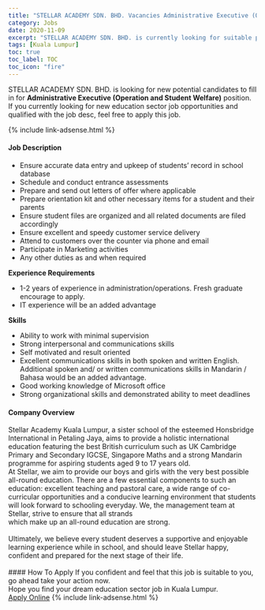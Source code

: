 ```yaml
---
title: "STELLAR ACADEMY SDN. BHD. Vacancies Administrative Executive (Operation and Student Welfare)" 
category: Jobs 
date: 2020-11-09 
excerpt: "STELLAR ACADEMY SDN. BHD. is currently looking for suitable person to fill in the Administrative Executive (Operation and Student Welfare) which positioned at Kuala Lumpur" 
tags: [Kuala Lumpur] 
toc: true 
toc_label: TOC 
toc_icon: "fire" 
--- 
```


<p>STELLAR ACADEMY SDN. BHD. is looking for new potential candidates to fill in for <b>Administrative Executive (Operation and Student Welfare)</b> position. If you currently looking for new education sector job opportunities and qualified with the job desc, feel free to apply this job.
</p>{% include link-adsense.html %} 
 <div><div><div><h4>Job Description</h4></div></div><div><div><span><div><ul><li>Ensure accurate data entry and upkeep of students&#8217; record in school database&#160;</li><li>Schedule and conduct entrance assessments</li><li>Prepare and send out letters of offer where applicable&#160;</li><li>Prepare orientation kit and other necessary items for a student and their parents</li><li>Ensure student files are organized and all related documents are filed accordingly</li><li>Ensure excellent and speedy customer service delivery</li><li>Attend to customers over the counter via phone and email</li><li>Participate in Marketing activities&#160;</li><li>Any other duties as and when required</li></ul><div><strong>Experience Requirements</strong></div><ul><li>1-2 years of experience in administration/operations. Fresh graduate encourage to apply.&#160;</li><li>IT experience will be an added advantage</li></ul><div><strong>Skills</strong></div><ul><li>Ability to work with minimal supervision</li><li>Strong interpersonal and communications skills</li><li>Self motivated and result oriented&#160;</li><li>Excellent communications skills in both spoken and written English. Additional spoken and/ or written communications skills in Mandarin / Bahasa would be an added advantage.</li><li>Good working knowledge of Microsoft office&#160;</li><li>Strong organizational skills and&#160;demonstrated ability to meet deadlines&#160;</li></ul></div></span></div></div></div> 
<div><div><div><h4>Company Overview</h4></div></div><div><div><span><div><div>Stellar Academy Kuala Lumpur, a sister school of the esteemed Honsbridge International in Petaling Jaya, aims to provide a holistic international education featuring the best British curriculum such as UK Cambridge Primary and Secondary IGCSE, Singapore Maths and a strong Mandarin programme for aspiring students aged 9 to 17 years old.</div>
<div>At Stellar, we aim to provide our boys and girls with the very best possible all-round education. There are a few essential components to such an education: excellent teaching and pastoral care, a wide range of co-curricular opportunities and a conducive learning environment that students will look forward to schooling everyday. We, the management team at Stellar, strive to ensure that all strands<br>
which make up an all-round education are strong.</div>
<div><br>
Ultimately, we believe every student deserves a supportive and enjoyable learning experience while in school, and should leave Stellar happy, confident and prepared for the next stage of their life.<br>
&#160;</div></div></span></div></div></div> 
#### How To Apply 
If you confident and feel that this job is suitable to you, go ahead take your action now. <br/> 
Hope you find your dream education sector job in Kuala Lumpur. <br/> 
<a href="https://www.jobstreet.com.my/en/job/administrative-executive-operation-and-student-welfare-4419980?jobId=jobstreet-my-job-4419980&sectionRank=2&token=0~6ffc1593-e57c-4ea3-9cd4-7b242577603c&fr=SRP%20View%20In%20New%20Ta" class="btn btn--info" target="_blank" rel="nofollow noopenner">Apply Online</a> 
{% include link-adsense.html %} 